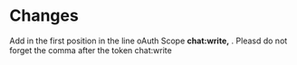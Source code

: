 # Changes

Add in the first position in the line oAuth Scope **chat:write,** . Pleasd do not forget the comma after the token chat:write